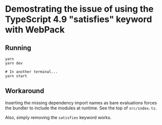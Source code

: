 # Demostrating the issue of using the TypeScript 4.9 "satisfies" keyword with WebPack

## Running

    yarn
    yarn dev

    # In another terminal...
    yarn start

## Workaround

Inserting the missing dependency import names as bare evaluations forces the bundler to include the modules at runtime. See the top of `src/index.ts`.

Also, simply removing the `satisfies` keyword works.

